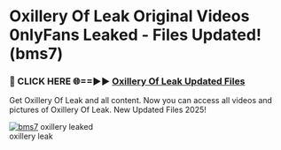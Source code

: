 # Oxillery Of Leak Original Videos 0nlyFans Leaked - Files Updated! (bms7)

<h3>🔴 CLICK HERE 🌐==►► <a href="https://tinyurl.com/4seja8ks" rel="nofollow">Oxillery Of Leak Updated Files</a></h3>

Get Oxillery Of Leak and all content. Now you can access all videos and pictures of Oxillery Of Leak. New Updated Files 2025!

[![bms7](https://i.imgur.com/EWjZXRe.gif)](https://tinyurl.com/4seja8ks)
oxillery leaked<br>
oxillery leak